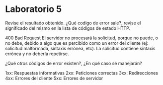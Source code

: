 # Laboratorio 5
 
Revise el resultado obtenido. ¿Qué codigo de error sale?, revise el significado del mismo en la lista de códigos de estado HTTP.

400 Bad Request
El servidor no procesará la solicitud, porque no puede, o no debe, debido a algo que es percibido como un error del cliente (ej: solicitud malformada, sintaxis errónea, etc). La solicitud contiene sintaxis errónea y no debería repetirse.

¿Qué otros códigos de error existen?, ¿En qué caso se manejarán?

1xx: Respuestas informativas
2xx: Peticiones correctas
3xx: Redirecciones
4xx: Errores del cliente
5xx: Errores de servidor
